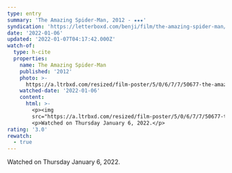 ```yaml
---
type: entry
summary: 'The Amazing Spider-Man, 2012 - ★★★'
syndication: 'https://letterboxd.com/benji/film/the-amazing-spider-man/'
date: '2022-01-06'
updated: '2022-01-07T04:17:42.000Z'
watch-of:
  type: h-cite
  properties:
    name: The Amazing Spider-Man
    published: '2012'
    photo: >-
      https://a.ltrbxd.com/resized/film-poster/5/0/6/7/7/50677-the-amazing-spider-man-0-500-0-750-crop.jpg?k=a1222e2237
    watched-date: '2022-01-06'
    content:
      html: >-
        <p><img
        src="https://a.ltrbxd.com/resized/film-poster/5/0/6/7/7/50677-the-amazing-spider-man-0-500-0-750-crop.jpg?k=a1222e2237"/></p>
        <p>Watched on Thursday January 6, 2022.</p>
rating: '3.0'
rewatch:
  - true
---
```

Watched on Thursday January 6, 2022.
